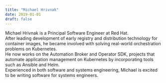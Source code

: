 ```yaml
---
title: "Michael Hrivnak"
date: 2019-01-01
draft: false
---
```


Michael Hrivnak is a Principal Software Engineer at Red Hat.  
After leading development of early registry and distribution technology for container images,
he became involved with solving real-world orchestration problems on Kubernetes.  
He now works on the Automation Broker and Operator SDK,
projects that automate application management on Kubernetes by incorporating tools such as Ansible and Helm.  
Experienced in both software and systems engineering, Michael is excited to be writing software for systems engineers.  

